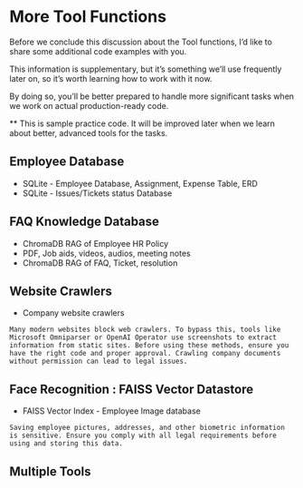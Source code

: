 # More Tool Functions

Before we conclude this discussion about the Tool functions, I’d like to share some additional code examples with you. 

This information is supplementary, but it’s something we’ll use frequently later on, so it’s worth learning how to work with it now.

By doing so, you’ll be better prepared to handle more significant tasks when we work on actual production-ready code.

** This is sample practice code. It will be improved later when we learn about better, advanced tools for the tasks.

## Employee Database

- SQLite - Employee Database, Assignment, Expense Table, ERD
- SQLite - Issues/Tickets status Database

## FAQ Knowledge Database

- ChromaDB RAG of Employee HR Policy
- PDF, Job aids, videos, audios, meeting notes
- ChromaDB RAG of FAQ, Ticket, resolution

## Website Crawlers

- Company website crawlers

```{warning}
Many modern websites block web crawlers. To bypass this, tools like Microsoft Omniparser or OpenAI Operator use screenshots to extract information from static sites. Before using these methods, ensure you have the right code and proper approval. Crawling company documents without permission can lead to legal issues.
```

## Face Recognition : FAISS Vector Datastore

- FAISS Vector Index - Employee Image database
```{warning}
Saving employee pictures, addresses, and other biometric information is sensitive. Ensure you comply with all legal requirements before using and storing this data.
```

## Multiple Tools

